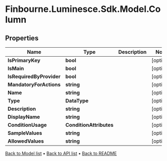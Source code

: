 # Finbourne.Luminesce.Sdk.Model.Column

## Properties

Name | Type | Description | Notes
------------ | ------------- | ------------- | -------------
**IsPrimaryKey** | **bool** |  | [optional] 
**IsMain** | **bool** |  | [optional] 
**IsRequiredByProvider** | **bool** |  | [optional] 
**MandatoryForActions** | **string** |  | [optional] 
**Name** | **string** |  | [optional] 
**Type** | **DataType** |  | [optional] 
**Description** | **string** |  | [optional] 
**DisplayName** | **string** |  | [optional] 
**ConditionUsage** | **ConditionAttributes** |  | [optional] 
**SampleValues** | **string** |  | [optional] 
**AllowedValues** | **string** |  | [optional] 

[Back to Model list](../README.md#documentation-for-models) &#8226; [Back to API list](../README.md#documentation-for-api-endpoints) &#8226; [Back to README](../README.md)

